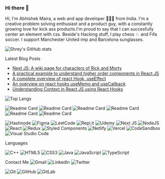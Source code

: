 ### Hi there 👋

Hi, I'm Abhishek Maira, a web and app developer 👨🏻‍💻 from India. I'm a creative problem solving enthusiast and a product guy, with a constantly growing love for kick ass products.I'm proud to say that I can succesfully center an element with css. Beside's Hacking stuff, I play chess ♘ and Fifa soccer. I support Manchester United imp and Barcelona sunglasses.

<!--
**shrey27/shrey27** is a ✨ _special_ ✨ repository because its `README.md` (this file) appears on your GitHub profile.

Here are some ideas to get you started:

- 🔭 I’m currently working on ...
- 🌱 I’m currently learning ...
- 👯 I’m looking to collaborate on ...
- 🤔 I’m looking for help with ...
- 💬 Ask me about ...
- 📫 How to reach me: ...
- 😄 Pronouns: ...
- ⚡ Fun fact: ...

telescope  I’m currently working on something cool wink
seedling  I’m currently learning Flutter, Go
speech_balloon  Ask me about anything related to Javascript/Typescript/Python or Angular/React/Express/Flask
mailbox  How to reach me: @gautamkrishnar or fosstodon.org/@gkr
man_technologist  Read more about my projects at gautamkrishnar.com
zap  Fun fact: I heart dogs


-->
![Shrey's GitHub stats](https://github-readme-stats.vercel.app/api?username=shrey27&count_private=true&show_icons=true&theme=gruvbox)

Latest Blog Posts

* [Next JS: A wiki page for characters of Rick and Morty](https://shrey027.hashnode.dev/next-js-a-wiki-page-for-characters-of-rick-and-morty)
* [A practical example to understand higher order components in React JS](https://shrey027.hashnode.dev/a-practical-example-to-understand-higher-order-components-in-react-js)
* [A complete overview of react Hook, useEffect](https://shrey027.hashnode.dev/a-complete-overview-of-react-hook-useeffect)
* [An overview on react hooks useMemo and useCallback](https://shrey027.hashnode.dev/an-overview-on-react-hooks-usememo-and-usecallback)
* [Understanding Context in React JS using React Hooks](https://shrey027.hashnode.dev/understanding-context-in-react-js-using-react-hooks)


![Top Langs](https://github-readme-stats.vercel.app/api/top-langs/?username=shrey27&layout=compact)

![Readme Card](https://github-readme-stats.vercel.app/api/pin/?username=shrey27&repo=rick_and_morty_wiki&theme=darcula)
![Readme Card](https://github-readme-stats.vercel.app/api/pin/?username=shrey27&repo=cocktails&theme=darcula)
![Readme Card](https://github-readme-stats.vercel.app/api/pin/?username=shrey27&repo=firechat&theme=darcula)
![Readme Card](https://github-readme-stats.vercel.app/api/pin/?username=shrey27&repo=evernote-firebase-app&theme=darcula)
![Readme Card](https://github-readme-stats.vercel.app/api/pin/?username=shrey27&repo=Firegram-app&theme=darcula)
![Readme Card](https://github-readme-stats.vercel.app/api/pin/?username=shrey27&repo=evernote-clone&theme=darcula)

![Hashnode](https://img.shields.io/badge/Hashnode-2962FF?style=for-the-badge&logo=hashnode&logoColor=white)
![Figma](https://img.shields.io/badge/figma-%23F24E1E.svg?style=for-the-badge&logo=figma&logoColor=white)
![LeetCode](https://img.shields.io/badge/LeetCode-000000?style=for-the-badge&logo=LeetCode&logoColor=#d16c06)
![Repl.it](https://img.shields.io/badge/Repl.it-%230D101E.svg?style=for-the-badge&logo=replit&logoColor=white)
![Udemy](https://img.shields.io/badge/Udemy-A435F0?style=for-the-badge&logo=Udemy&logoColor=white)
![Next JS](https://img.shields.io/badge/Next-black?style=for-the-badge&logo=next.js&logoColor=white)
![NodeJS](https://img.shields.io/badge/node.js-6DA55F?style=for-the-badge&logo=node.js&logoColor=white)
![React](https://img.shields.io/badge/react-%2320232a.svg?style=for-the-badge&logo=react&logoColor=%2361DAFB)
![Redux](https://img.shields.io/badge/redux-%23593d88.svg?style=for-the-badge&logo=redux&logoColor=white)
![Styled Components](https://img.shields.io/badge/styled--components-DB7093?style=for-the-badge&logo=styled-components&logoColor=white)
![Netlify](https://img.shields.io/badge/netlify-%23000000.svg?style=for-the-badge&logo=netlify&logoColor=#00C7B7)
![Vercel](https://img.shields.io/badge/vercel-%23000000.svg?style=for-the-badge&logo=vercel&logoColor=white)
![CodeSandbox](https://img.shields.io/badge/Codesandbox-040404?style=for-the-badge&logo=codesandbox&logoColor=DBDBDB)
![Visual Studio Code](https://img.shields.io/badge/Visual%20Studio%20Code-0078d7.svg?style=for-the-badge&logo=visual-studio-code&logoColor=white)

Languages

![C++](https://img.shields.io/badge/c++-%2300599C.svg?style=for-the-badge&logo=c%2B%2B&logoColor=white)
![HTML5](https://img.shields.io/badge/html5-%23E34F26.svg?style=for-the-badge&logo=html5&logoColor=white)
![CSS3](https://img.shields.io/badge/css3-%231572B6.svg?style=for-the-badge&logo=css3&logoColor=white)
![Java](https://img.shields.io/badge/java-%23ED8B00.svg?style=for-the-badge&logo=java&logoColor=white)
![JavaScript](https://img.shields.io/badge/javascript-%23323330.svg?style=for-the-badge&logo=javascript&logoColor=%23F7DF1E)
![TypeScript](https://img.shields.io/badge/typescript-%23007ACC.svg?style=for-the-badge&logo=typescript&logoColor=white)

Contact Me
![Gmail](https://img.shields.io/badge/Gmail-D14836?style=for-the-badge&logo=gmail&logoColor=white)
![LinkedIn](https://img.shields.io/badge/linkedin-%230077B5.svg?style=for-the-badge&logo=linkedin&logoColor=white)
![Twitter](https://img.shields.io/badge/<handle>-%231DA1F2.svg?style=for-the-badge&logo=Twitter&logoColor=white)

![Git](https://img.shields.io/badge/git-%23F05033.svg?style=for-the-badge&logo=git&logoColor=white)
![GitHub](https://img.shields.io/badge/github-%23121011.svg?style=for-the-badge&logo=github&logoColor=white)
![GitLab](https://img.shields.io/badge/gitlab-%23181717.svg?style=for-the-badge&logo=gitlab&logoColor=white)

